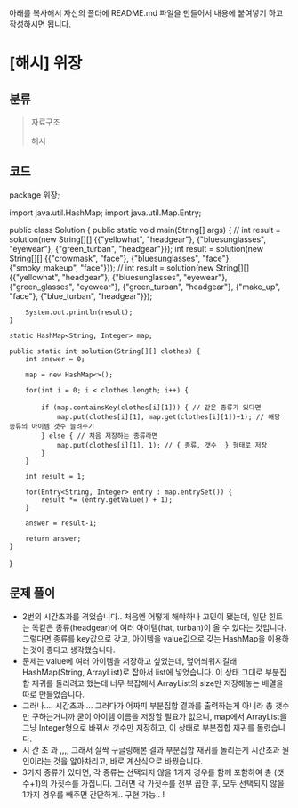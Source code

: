 아래를 복사해서 자신의 폴더에 README.md 파일을 만들어서 내용에 붙여넣기 하고 작성하시면 됩니다.

# [해시] 위장

## 분류
> 자료구조
>
> 해시

## 코드
package 위장;

import java.util.HashMap;
import java.util.Map.Entry;

public class Solution {
	public static void main(String[] args) {
//		int result = solution(new String[][] {{"yellowhat", "headgear"}, {"bluesunglasses", "eyewear"}, {"green_turban", "headgear"}});
		int result = solution(new String[][] {{"crowmask", "face"}, {"bluesunglasses", "face"}, {"smoky_makeup", "face"}});
//		int result = solution(new String[][] {{"yellowhat", "headgear"}, {"bluesunglasses", "eyewear"}, {"green_glasses", "eyewear"}, {"green_turban", "headgear"}, {"make_up", "face"}, {"blue_turban", "headgear"}});
		
		System.out.println(result);
	}
	
	static HashMap<String, Integer> map;
	
	public static int solution(String[][] clothes) {
        int answer = 0;
        
        map = new HashMap<>();
        
        for(int i = 0; i < clothes.length; i++) {
        	
        	if (map.containsKey(clothes[i][1])) { // 같은 종류가 있다면
        		map.put(clothes[i][1], map.get(clothes[i][1])+1); // 해당 종류의 아이템 갯수 늘려주기
        	} else { // 처음 저장하는 종류라면
        		map.put(clothes[i][1], 1); // { 종류, 갯수  } 형태로 저장
        	}
        }
        
        int result = 1;
        
        for(Entry<String, Integer> entry : map.entrySet()) {
        	result *= (entry.getValue() + 1);
        }
        
        answer = result-1;
        
        return answer;
    }
}


## 문제 풀이
- 2번의 시간초과를 겪었습니다.. 처음엔 어떻게 해야하나 고민이 됐는데, 일단 힌트는 똑같은 종류(headgear)에 여러 아이템(hat, turban)이 올 수 있다는 것입니다. 그렇다면 종류를 key값으로 갖고, 아이템을 value값으로 갖는 HashMap을 이용하는것이 좋다고 생각했습니다.
- 문제는 value에 여러 아이템을 저장하고 싶었는데, 덮어씌워지길래 HashMap(String, ArrayList<String>)로 잡아서 list에 넣었습니다. 이 상태 그대로 부분집합 재귀를 돌리려고 했는데 너무 복잡해서 ArrayList의 size만 저장해놓는 배열을 따로 만들었습니다.
- 그러나.... 시간초과.... 그러다가 어짜피 부분집합 결과를 출력하는게 아니라 총 갯수만 구하는거니까 굳이 아이템 이름을 저장할 필요가 없으니, map에서 ArrayList<String>을 그냥 Integer형으로 바꿔서 갯수만 저장하고, 이 상태로 부분집합 재귀를 돌렸습니다.
- 시 간 초 과 ,,,, 그래서 살짝 구글링해본 결과 부분집합 재귀를 돌리는게 시간초과 원인이라는 것을 알아차리고, 바로 계산식으로 바꿨습니다.
- 3가지 종류가 있다면, 각 종류는 선택되지 않을 1가지 경우를 함께 포함하여 총 (갯수+1)의 가짓수를 가집니다. 그러면 각 가짓수를 전부 곱한 후, 모두 선택되지 않을 1가지 경우를 빼주면 간단하게.. 구현 가능.. !